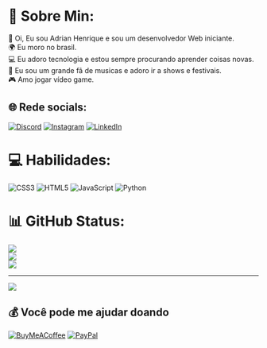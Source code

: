 # 💫 Sobre Min:
👋 Oi, Eu sou Adrian Henrique e sou um desenvolvedor Web iniciante.<br>🌍 Eu moro no brasil.<br>💻 Eu adoro tecnologia e estou sempre procurando aprender coisas novas.<br>🎵 Eu sou um grande fã de musicas e adoro ir a shows e festivais.<br>🎮 Amo jogar vídeo game.


## 🌐 Rede socials:
[![Discord](https://img.shields.io/badge/Discord-%237289DA.svg?logo=discord&logoColor=white)](https://discord.gg/adrianhenrrique#2878) [![Instagram](https://img.shields.io/badge/Instagram-%23E4405F.svg?logo=Instagram&logoColor=white)](https://instagram.com/adrian.santos002) [![LinkedIn](https://img.shields.io/badge/LinkedIn-%230077B5.svg?logo=linkedin&logoColor=white)](https://linkedin.com/in/adrian-henrique) 

# 💻 Habilidades:
![CSS3](https://img.shields.io/badge/css3-%231572B6.svg?style=for-the-badge&logo=css3&logoColor=white) ![HTML5](https://img.shields.io/badge/html5-%23E34F26.svg?style=for-the-badge&logo=html5&logoColor=white) ![JavaScript](https://img.shields.io/badge/javascript-%23323330.svg?style=for-the-badge&logo=javascript&logoColor=%23F7DF1E) ![Python](https://img.shields.io/badge/python-3670A0?style=for-the-badge&logo=python&logoColor=ffdd54)
# 📊 GitHub Status:
![](https://github-readme-stats.vercel.app/api?username=adrianhenrrique&theme=dark&hide_border=false&include_all_commits=false&count_private=false)<br/>
![](https://github-readme-streak-stats.herokuapp.com/?user=adrianhenrrique&theme=dark&hide_border=false)<br/>
![](https://github-readme-stats.vercel.app/api/top-langs/?username=adrianhenrrique&theme=dark&hide_border=false&include_all_commits=false&count_private=false&layout=compact)

---
[![](https://visitcount.itsvg.in/api?id=adrianhenrrique&icon=0&color=0)](https://visitcount.itsvg.in)

  ## 💰 Você pode me ajudar doando
  [![BuyMeACoffee](https://img.shields.io/badge/Buy%20Me%20a%20Coffee-ffdd00?style=for-the-badge&logo=buy-me-a-coffee&logoColor=black)](https://buymeacoffee.com/adrianhenrrique) [![PayPal](https://img.shields.io/badge/PayPal-00457C?style=for-the-badge&logo=paypal&logoColor=white)](https://paypal.me/ADRIAN-Henrique) 

  
<!-- Proudly created with GPRM ( https://gprm.itsvg.in ) -->
